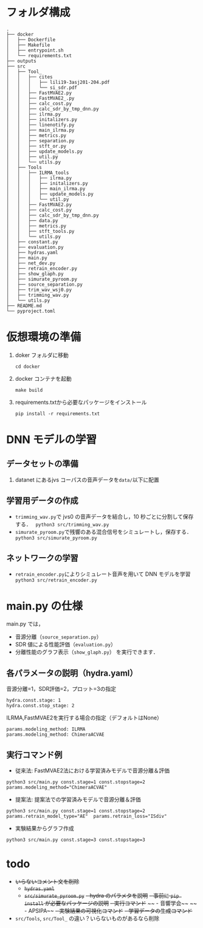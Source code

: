 # フォルダ構成

```
.
├── docker
│   ├── Dockerfile
│   ├── Makefile
│   ├── entrypoint.sh
│   └── requirements.txt
├── outputs
├── src
│   ├── Tool_
│   │   ├── cites
│   │   │   ├── lili19-3asj201-204.pdf
│   │   │   └── si_sdr.pdf
│   │   ├── FastMVAE2.py
│   │   ├── FastMVAE2_.py
│   │   ├── calc_cost.py
│   │   ├── calc_sdr_by_tmp_dnn.py
│   │   ├── ilrma.py
│   │   ├── initalizers.py
│   │   ├── linenotify.py
│   │   ├── main_ilrma.py
│   │   ├── metrics.py
│   │   ├── separation.py
│   │   ├── stft_or.py
│   │   ├── update_models.py
│   │   ├── util.py
│   │   └── utils.py
│   ├── Tools
│   │   ├── ILRMA_tools
│   │   │   ├── ilrma.py
│   │   │   ├── initalizers.py
│   │   │   ├── main_ilrma.py
│   │   │   ├── update_models.py
│   │   │   └── util.py
│   │   ├── FastMVAE2.py
│   │   ├── calc_cost.py
│   │   ├── calc_sdr_by_tmp_dnn.py
│   │   ├── data.py
│   │   ├── metrics.py
│   │   ├── stft_tools.py
│   │   └── utils.py
│   ├── constant.py
│   ├── evaluation.py
│   ├── hydras.yaml
│   ├── main.py
│   ├── net_dev.py
│   ├── retrain_encoder.py
│   ├── show_glaph.py
│   ├── simurate_pyroom.py
│   ├── source_separation.py
│   ├── trim_wav_wsj0.py
│   ├── trimming_wav.py
│   └── utils.py
├── README.md
└── pyproject.toml
```

# 仮想環境の準備

1. doker フォルダに移動
   ```
   cd docker
   ```
1. docker コンテナを起動
   ```
   make build
   ```
1. requirements.txtから必要なパッケージをインストール
   ```
   pip install -r requirements.txt
   ```

# DNN モデルの学習
## データセットの準備
1. datanet にあるjvs コーパスの音声データを`data/`以下に配置
## 学習用データの作成
-  `trimming_wav.py`で jvs0 の音声データを結合し，10 秒ごとに分割して保存する．
``` python3 src/trimming_wav.py```
- `simurate_pyroom.py`で残響のある混合信号をシミュレートし，保存する．
``` python3 src/simurate_pyroom.py```
## ネットワークの学習
- `retrain_encoder.py`によりシミュレート音声を用いて DNN モデルを学習
``` python3 src/retrain_encoder.py```

# main.py の仕様
main.py では，
- 音源分離（`source_separation.py`）
- SDR 値による性能評価（`evaluation.py`）
- 分離性能のグラフ表示（`show_glaph.py`）
  を実行できます．

## 各パラメータの説明（hydra.yaml）

音源分離=1，SDR評価=2，プロット=3の指定
```
hydra.const.stage: 1
hydra.const.stop_stage: 2
```

ILRMA,FastMVAE2を実行する場合の指定（デフォルトはNone）
```
params.modeling_method: ILRMA
params.modeling_method: ChimeraACVAE
```


## 実行コマンド例
- 従来法: FastMVAE2法における学習済みモデルで音源分離＆評価
```
python3 src/main.py const.stage=1 const.stopstage=2 params.modeling_method="ChimeraACVAE"
```

- 提案法: 提案法での学習済みモデルで音源分離＆評価
```
python3 src/main.py const.stage=1 const.stopstage=2 params.retrain_model_type="AE"  params.retrain_loss="ISdiv"
```

- 実験結果からグラフ作成
```
python3 src/main.py const.stage=3 const.stopstage=3
```


# todo
- ~~いらないコメント文を削除~~
  - ~~`hydras.yaml`~~
  - ~~`src/simurate_pyroom.py`~~
~~- hydra のパラメタを説明~~
~~- 事前に `pip install` が必要なパッケージの説明~~
~~- 実行コマンド~~
~~  - 音響学会~~
~~  - APSIPA~~
~~- 実験結果の可視化コマンド~~
~~- 学習データの生成コマンド~~
- `src/Tools`, `src/Tool_` の違い？いらないものがあるなら削除
